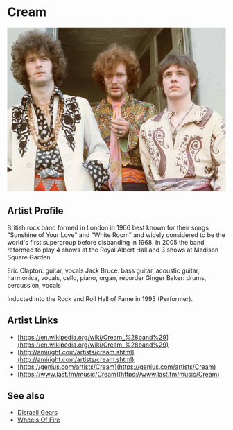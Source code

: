 # Cream

![](../../assets/artists/Cream.png)

## Artist Profile

British rock band formed in London in 1966 best known for their songs "Sunshine of Your Love" and "White Room" and widely considered to be the world's first supergroup before disbanding in 1968. In 2005 the band reformed to play 4 shows at the Royal Albert Hall and 3 shows at Madison Square Garden. 

Eric Clapton: guitar, vocals
Jack Bruce: bass guitar, acoustic guitar, harmonica, vocals, cello, piano, organ, recorder
Ginger Baker: drums, percussion, vocals

Inducted into the Rock and Roll Hall of Fame in 1993 (Performer).

## Artist Links

- [https://en.wikipedia.org/wiki/Cream_%28band%29](https://en.wikipedia.org/wiki/Cream_%28band%29)
- [http://amiright.com/artists/cream.shtml](http://amiright.com/artists/cream.shtml)
- [https://genius.com/artists/Cream](https://genius.com/artists/Cream)
- [https://www.last.fm/music/Cream](https://www.last.fm/music/Cream)


## See also

- [Disraeli Gears](Disraeli_Gears.md)
- [Wheels Of Fire](Wheels_Of_Fire.md)
